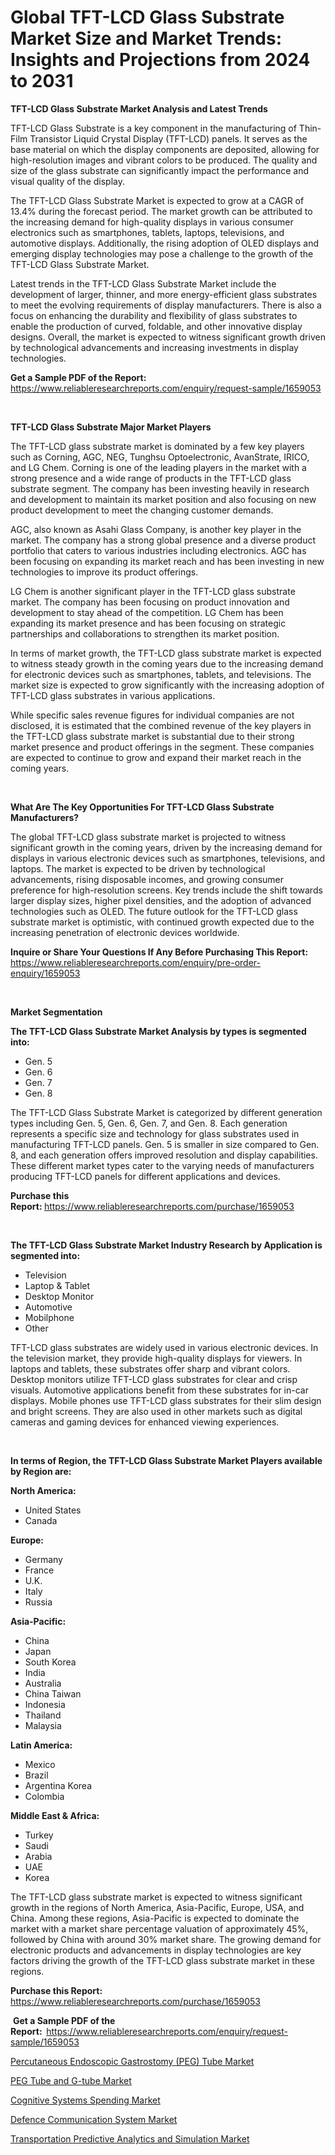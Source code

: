<p><h1>Global TFT-LCD Glass Substrate Market Size and Market Trends: Insights and Projections from 2024 to 2031</h1></p><p><strong>TFT-LCD Glass Substrate Market Analysis and Latest Trends</strong></p>
<p><p>TFT-LCD Glass Substrate is a key component in the manufacturing of Thin-Film Transistor Liquid Crystal Display (TFT-LCD) panels. It serves as the base material on which the display components are deposited, allowing for high-resolution images and vibrant colors to be produced. The quality and size of the glass substrate can significantly impact the performance and visual quality of the display.</p><p>The TFT-LCD Glass Substrate Market is expected to grow at a CAGR of 13.4% during the forecast period. The market growth can be attributed to the increasing demand for high-quality displays in various consumer electronics such as smartphones, tablets, laptops, televisions, and automotive displays. Additionally, the rising adoption of OLED displays and emerging display technologies may pose a challenge to the growth of the TFT-LCD Glass Substrate Market.</p><p>Latest trends in the TFT-LCD Glass Substrate Market include the development of larger, thinner, and more energy-efficient glass substrates to meet the evolving requirements of display manufacturers. There is also a focus on enhancing the durability and flexibility of glass substrates to enable the production of curved, foldable, and other innovative display designs. Overall, the market is expected to witness significant growth driven by technological advancements and increasing investments in display technologies.</p></p>
<p><strong>Get a Sample PDF of the Report:&nbsp;</strong> <a href="https://www.reliableresearchreports.com/enquiry/request-sample/1659053">https://www.reliableresearchreports.com/enquiry/request-sample/1659053</a></p>
<p>&nbsp;</p>
<p><strong>TFT-LCD Glass Substrate Major Market Players</strong></p>
<p><p>The TFT-LCD glass substrate market is dominated by a few key players such as Corning, AGC, NEG, Tunghsu Optoelectronic, AvanStrate, IRICO, and LG Chem. Corning is one of the leading players in the market with a strong presence and a wide range of products in the TFT-LCD glass substrate segment. The company has been investing heavily in research and development to maintain its market position and also focusing on new product development to meet the changing customer demands.</p><p>AGC, also known as Asahi Glass Company, is another key player in the market. The company has a strong global presence and a diverse product portfolio that caters to various industries including electronics. AGC has been focusing on expanding its market reach and has been investing in new technologies to improve its product offerings.</p><p>LG Chem is another significant player in the TFT-LCD glass substrate market. The company has been focusing on product innovation and development to stay ahead of the competition. LG Chem has been expanding its market presence and has been focusing on strategic partnerships and collaborations to strengthen its market position.</p><p>In terms of market growth, the TFT-LCD glass substrate market is expected to witness steady growth in the coming years due to the increasing demand for electronic devices such as smartphones, tablets, and televisions. The market size is expected to grow significantly with the increasing adoption of TFT-LCD glass substrates in various applications.</p><p>While specific sales revenue figures for individual companies are not disclosed, it is estimated that the combined revenue of the key players in the TFT-LCD glass substrate market is substantial due to their strong market presence and product offerings in the segment. These companies are expected to continue to grow and expand their market reach in the coming years.</p></p>
<p>&nbsp;</p>
<p><strong>What Are The Key Opportunities For TFT-LCD Glass Substrate Manufacturers?</strong></p>
<p><p>The global TFT-LCD glass substrate market is projected to witness significant growth in the coming years, driven by the increasing demand for displays in various electronic devices such as smartphones, televisions, and laptops. The market is expected to be driven by technological advancements, rising disposable incomes, and growing consumer preference for high-resolution screens. Key trends include the shift towards larger display sizes, higher pixel densities, and the adoption of advanced technologies such as OLED. The future outlook for the TFT-LCD glass substrate market is optimistic, with continued growth expected due to the increasing penetration of electronic devices worldwide.</p></p>
<p><strong>Inquire or Share Your Questions If Any Before Purchasing This Report:</strong> <a href="https://www.reliableresearchreports.com/enquiry/pre-order-enquiry/1659053">https://www.reliableresearchreports.com/enquiry/pre-order-enquiry/1659053</a></p>
<p>&nbsp;</p>
<p><strong>Market Segmentation</strong></p>
<p><strong>The TFT-LCD Glass Substrate Market Analysis by types is segmented into:</strong></p>
<p><ul><li>Gen. 5</li><li>Gen. 6</li><li>Gen. 7</li><li>Gen. 8</li></ul></p>
<p><p>The TFT-LCD Glass Substrate Market is categorized by different generation types including Gen. 5, Gen. 6, Gen. 7, and Gen. 8. Each generation represents a specific size and technology for glass substrates used in manufacturing TFT-LCD panels. Gen. 5 is smaller in size compared to Gen. 8, and each generation offers improved resolution and display capabilities. These different market types cater to the varying needs of manufacturers producing TFT-LCD panels for different applications and devices.</p></p>
<p><strong>Purchase this Report:&nbsp;</strong><a href="https://www.reliableresearchreports.com/purchase/1659053">https://www.reliableresearchreports.com/purchase/1659053</a></p>
<p>&nbsp;</p>
<p><strong>The TFT-LCD Glass Substrate Market Industry Research by Application is segmented into:</strong></p>
<p><ul><li>Television</li><li>Laptop & Tablet</li><li>Desktop Monitor</li><li>Automotive</li><li>Mobilphone</li><li>Other</li></ul></p>
<p><p>TFT-LCD glass substrates are widely used in various electronic devices. In the television market, they provide high-quality displays for viewers. In laptops and tablets, these substrates offer sharp and vibrant colors. Desktop monitors utilize TFT-LCD glass substrates for clear and crisp visuals. Automotive applications benefit from these substrates for in-car displays. Mobile phones use TFT-LCD glass substrates for their slim design and bright screens. They are also used in other markets such as digital cameras and gaming devices for enhanced viewing experiences.</p></p>
<p>&nbsp;</p>
<p><strong>In terms of Region, the TFT-LCD Glass Substrate Market Players available by Region are:</strong></p>
<p>
    <p> <strong> North America: </strong>
        <ul>
            <li>United States</li>
            <li>Canada</li>
        </ul>
        </p> 
    <p> <strong> Europe: </strong>
        <ul>
            <li>Germany</li>
            <li>France</li>
            <li>U.K.</li>
            <li>Italy</li>
            <li>Russia</li>
        </ul>
        </p> 
    <p> <strong> Asia-Pacific: </strong>
        <ul>
            <li>China</li>
            <li>Japan</li>
            <li>South Korea</li>
            <li>India</li>
            <li>Australia</li>
            <li>China Taiwan</li>
            <li>Indonesia</li>
            <li>Thailand</li>
            <li>Malaysia</li>
        </ul>
        </p> 
    <p> <strong> Latin America: </strong>
        <ul>
            <li>Mexico</li>
            <li>Brazil</li>
            <li>Argentina Korea</li>
            <li>Colombia</li>
        </ul>
        </p> 
    <p> <strong> Middle East & Africa: </strong>
        <ul>
            <li>Turkey</li>
            <li>Saudi</li>
            <li>Arabia</li>
            <li>UAE</li>
            <li>Korea</li>
        </ul>
    </p>
    </p>
<p><p>The TFT-LCD glass substrate market is expected to witness significant growth in the regions of North America, Asia-Pacific, Europe, USA, and China. Among these regions, Asia-Pacific is expected to dominate the market with a market share percentage valuation of approximately 45%, followed by China with around 30% market share. The growing demand for electronic products and advancements in display technologies are key factors driving the growth of the TFT-LCD glass substrate market in these regions.</p></p>
<p><strong>Purchase this Report: </strong><a href="https://www.reliableresearchreports.com/purchase/1659053">https://www.reliableresearchreports.com/purchase/1659053</a></p>
<p>&nbsp;<strong>Get a Sample PDF of the Report:&nbsp;&nbsp;</strong><a href="https://www.reliableresearchreports.com/enquiry/request-sample/1659053">https://www.reliableresearchreports.com/enquiry/request-sample/1659053</a></p>
<p><strong></strong></p>
<p><p><a href="https://github.com/angelajermaine/Market-Research-Report-List-2/blob/main/percutaneous-endoscopic-gastrostomy-peg-tube-market.md">Percutaneous Endoscopic Gastrostomy (PEG) Tube Market</a></p><p><a href="https://github.com/beatblasta/Market-Research-Report-List-2/blob/main/peg-tube-and-g-tube-market.md">PEG Tube and G-tube Market</a></p><p><a href="https://medium.com/@armandhilll1/cognitive-systems-spending-market-comprehensive-assessment-by-type-application-and-geography-f2690e304046">Cognitive Systems Spending Market</a></p><p><a href="https://medium.com/@armandhilll1/defence-communication-system-market-insights-into-market-cagr-market-trends-and-growth-953c34d22842">Defence Communication System Market</a></p><p><a href="https://medium.com/@armandhilll1/transportation-predictive-analytics-and-simulation-market-trends-forecast-and-competitive-c20025c15f5c">Transportation Predictive Analytics and Simulation Market</a></p></p>